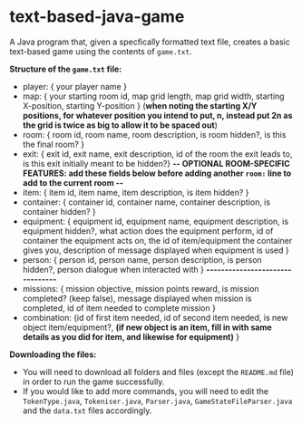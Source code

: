 # text-based-java-game
A Java program that, given a specfically formatted text file, creates a basic text-based game using the contents of ```game.txt```.

__Structure of the ```game.txt``` file:__
* player: { your player name }
* map: { your starting room id, map grid length, map grid width, starting X-position, starting Y-position }   (**when noting the starting X/Y positions, for whatever position you intend to put, n, instead put 2n as the grid is twice as big to allow it to be spaced out**)
* room: { room id, room name, room description, is room hidden?, is this the final room? }
* exit: { exit id, exit name, exit description, id of the room the exit leads to, is this exit initially meant to be hidden?}
**-- OPTIONAL ROOM-SPECIFIC FEATURES: add these fields below before adding another ```room:``` line to add to the current room --**
* item: { item id, item name, item description, is item hidden? }
* container: { container id, container name, container description, is container hidden? }
* equipment: { equipment id, equipment name, equipment description, is equipment hidden?, what action does the equipment perform, id of container the equipment acts on, the id of item/equipment the container gives you, description of message displayed when equipment is used }
* person: { person id, person name, person description, is person hidden?, person dialogue when interacted with }
**--------------------------------**
* missions: { mission objective, mission points reward, is mission completed? (keep false), message displayed when mission is completed, id of item needed to complete mission }
* combination: {id of first item needed, id of second item needed, is new object item/equipment?, **(if new object is an item, fill in with same details as you did for item, and likewise for equipment)** }

**Downloading the files:**
* You will need to download all folders and files (except the ```README.md``` file) in order to run the game successfully.
* If you would like to add more commands, you will need to edit the ``TokenType.java``, ``Tokeniser.java``, ``Parser.java``, ``GameStateFileParser.java`` and the ``data.txt`` files accordingly.

 



